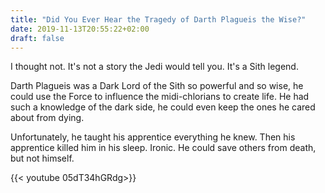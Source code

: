 ```yaml
---
title: "Did You Ever Hear the Tragedy of Darth Plagueis the Wise?"
date: 2019-11-13T20:55:22+02:00
draft: false
---
```


I thought not. It's not a story the Jedi would tell you. It's a Sith legend.

 Darth Plagueis was a Dark Lord of the Sith so powerful and so wise, he could use the Force to influence the midi-chlorians to create life. He had such a knowledge of the dark side, he could even keep the ones he cared about from dying.

 Unfortunately, he taught his apprentice everything he knew. Then his apprentice killed him in his sleep. Ironic. He could save others from death, but not himself.

{{< youtube 05dT34hGRdg>}}
